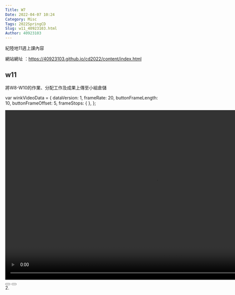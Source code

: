 ```yaml
---
Title: W7
Date: 2022-04-07 10:24
Category: Misc
Tags: 2022SpringCD
Slug: w11_40923103.html
Author: 40923103
---
```


紀陸地11週上課內容

<!-- PELICAN_END_SUMMARY -->

網站網址 ：https://40923103.github.io/cd2022/content/index.html 

w11
----
將W8-W10的作業、分配工作及成果上傳至小組倉儲


var winkVideoData = {
dataVersion: 1,
frameRate: 20,
buttonFrameLength: 10,
buttonFrameOffset: 5,
frameStops: {
},
};

<link rel="stylesheet" type="text/css" href="./../cmsimde/static/winkPlayer.css"></p>
<script type="text/javascript" src="./../cmsimde/static/winkPlayer.js"></script><script>// <![CDATA[
</script>
<div class="winkVideoContainerClass"><video width="960" height="540" class="winkVideoClass" data-dirname="/static" data-varname="winkVideoData">
<source src="https://40923103.github.io/cd2022/downloads/0525%E5%B0%8F%E7%B5%84%E4%B8%8A%E5%82%B3%E5%BD%B1%E7%89%87.mp4" type="video/mp4" /></video>
<div class="winkVideoOverlayClass"></div>
<div class="winkVideoControlBarClass"><button class="winkVideoControlBarPlayButtonClass"></button> <button class="winkVideoControlBarPauseButtonClass"></button>
<div class="winkVideoControlBarProgressLeftClass"></div>
<div class="winkVideoControlBarProgressEmptyMiddleClass"></div>
<div class="winkVideoControlBarProgressRightClass"></div>
<div class="winkVideoControlBarProgressRightClass">2.</div>
<div class="winkVideoControlBarProgressFilledMiddleClass"></div>
<div class="winkVideoControlBarProgressThumbClass"></div>
</div>
<div class="winkVideoPlayOverlayClass"></div>
</div>
